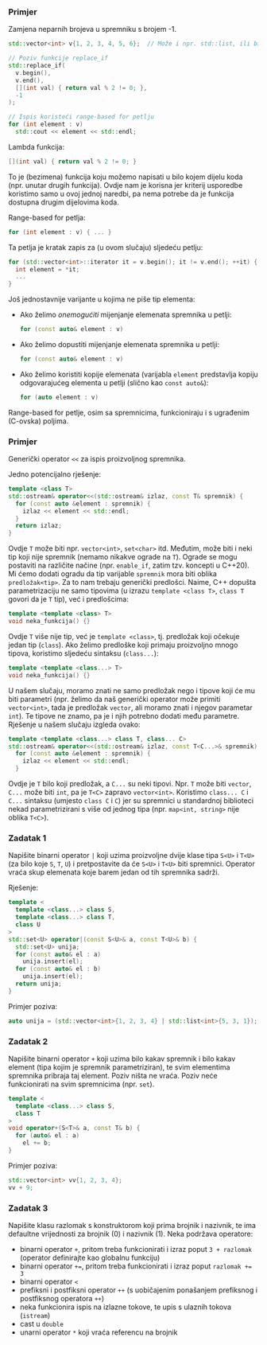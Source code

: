 ### Primjer
Zamjena neparnih brojeva u spremniku s brojem -1.
```c++
std::vector<int> v{1, 2, 3, 4, 5, 6};  // Može i npr. std::list, ili bilo koji spremnik koji podržava mijenjanje elemenata pomoću iteratora

// Poziv funkcije replace_if
std::replace_if(
  v.begin(),
  v.end(),
  [](int val) { return val % 2 != 0; },
  -1
);

// Ispis koristeći range-based for petlju
for (int element : v) 
  std::cout << element << std::endl;
```

Lambda funkcija: 
```c++ 
[](int val) { return val % 2 != 0; }
```
To je (bezimena) funkcija koju možemo napisati u bilo kojem dijelu koda (npr. unutar drugih funkcija).
Ovdje nam je korisna jer kriterij usporedbe koristimo samo u ovoj jednoj naredbi, 
pa nema potrebe da je funkcija dostupna drugim dijelovima koda.

Range-based for petlja: 
```c++
for (int element : v) { ... }
```
Ta petlja je kratak zapis za (u ovom slučaju) sljedeću petlju:
```c++
for (std::vector<int>::iterator it = v.begin(); it != v.end(); ++it) {
  int element = *it;
  ...
}
```

Još jednostavnije varijante u kojima ne piše tip elementa: 
 - Ako želimo *onemogućiti* mijenjanje elemenata spremnika u petlji:
   ```c++
   for (const auto& element : v)
   ```
 - Ako želimo dopustiti mijenjanje elemenata spremnika u petlji:
   ```c++
   for (const auto& element : v)
   ```
 - Ako želimo koristiti kopije elemenata (varijabla `element` predstavlja kopiju odgovarajućeg elementa u petlji (slično kao `const auto&`):
   ```c++
   for (auto element : v)  
   ```

Range-based for petlje, osim sa spremnicima, funkcioniraju i s ugrađenim (C-ovska) poljima.

### Primjer
Generički operator `<<` za ispis proizvoljnog spremnika.

Jedno potencijalno rješenje:
```c++
template <class T>  
std::ostream& operator<<(std::ostream& izlaz, const T& spremnik) {
  for (const auto &element : spremnik) {
    izlaz << element << std::endl;
  }
  return izlaz;
}
```
Ovdje `T` može biti npr. `vector<int>`, `set<char>` itd. Međutim, može biti i neki tip koji nije spremnik (nemamo nikakve ograde na `T`). Ograde se mogu postaviti na različite načine (npr. `enable_if`, zatim tzv. koncepti u C++20). Mi ćemo dodati ogradu da tip varijable `spremnik` mora biti oblika `predložak<tip>`. Za to nam trebaju generički predlošci. Naime, C++ dopušta parametrizaciju ne samo tipovima (u izrazu `template <class T>`, `class T` govori da je `T` tip), već i predlošcima:
```c++
template <template <class> T>
void neka_funkcija() {}
```
Ovdje `T` više nije tip, već je `template <class>`, tj. predložak koji očekuje jedan tip (`class`). Ako želimo predloške koji primaju proizvoljno mnogo tipova, koristimo sljedeću sintaksu (`class...`):
```c++
template <template <class...> T>
void neka_funkcija() {}
```
U našem slučaju, moramo znati ne samo predložak nego i tipove koji će mu biti parametri (npr. želimo da naš generički operator može primiti `vector<int>`, tada je predložak `vector`, ali moramo znati i njegov parametar `int`). Te tipove ne znamo, pa je i njih potrebno dodati među parametre. Rješenje u našem slučaju izgleda ovako:
```c++
template <template <class...> class T, class... C>
std::ostream& operator<<(std::ostream& izlaz, const T<C...>& spremnik) {
  for (const auto &element : spremnik) {
    izlaz << element << std::endl;
  }
```
Ovdje je `T` bilo koji predložak, a `C...` su neki tipovi. Npr. `T` može biti `vector`, `C...` može biti `int`, pa je `T<C>` zapravo `vector<int>`. Koristimo `class... C` i `C...` sintaksu (umjesto `class C` i `C`) jer su spremnici u standardnoj biblioteci nekad parametrizirani s više od jednog tipa (npr. `map<int, string>` nije oblika `T<C>`).


### Zadatak 1
Napišite binarni operator `|` koji uzima proizvoljne dvije klase tipa `S<U>` i `T<U>` (za bilo koje `S`, `T`, `U`) i pretpostavite da će `S<U>` i `T<U>` biti spremnici. Operator vraća skup elemenata koje barem jedan od tih spremnika sadrži. 

Rješenje:
```c++
template <
  template <class...> class S,
  template <class...> class T,
  class U
>
std::set<U> operator|(const S<U>& a, const T<U>& b) {
  std::set<U> unija;
  for (const auto& el : a)
    unija.insert(el);
  for (const auto& el : b)
    unija.insert(el);
  return unija;
}
```

Primjer poziva:
```c++
auto unija = (std::vector<int>{1, 2, 3, 4} | std::list<int>{5, 3, 1});  // unija će biti tipa std::set<int>
```

### Zadatak 2
Napišite binarni operator `+` koji uzima bilo kakav spremnik i bilo kakav element (tipa kojim je spremnik parametriziran), te svim elementima spremnika pribraja taj element. Poziv ništa ne vraća. Poziv neće funkcionirati na svim spremnicima (npr. `set`).


```c++
template <
  template <class...> class S,
  class T
>
void operator+(S<T>& a, const T& b) {
  for (auto& el : a)
    el += b;
}
```

Primjer poziva:
```c++
std::vector<int> vv{1, 2, 3, 4};
vv + 9;
```


### Zadatak 3
Napišite klasu razlomak s konstruktorom koji prima brojnik i nazivnik, te ima defaultne vrijednosti za brojnik (0) i nazivnik (1). Neka podržava operatore:
  - binarni operator `+`, pritom treba funkcionirati i izraz poput `3 + razlomak` (operator definirajte kao globalnu funkciju)
  - binarni operator `+=`, pritom treba funkcionirati i izraz poput `razlomak += 3`
  - binarni operator `<`
  - prefiksni i postfiksni operator `++` (s uobičajenim ponašanjem prefiksnog i postfiksnog operatora `++`)
  - neka funkcionira ispis na izlazne tokove, te upis s ulaznih tokova (`istream`)
  - cast u `double`
  - unarni operator `*` koji vraća referencu na brojnik

